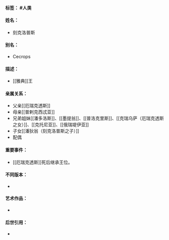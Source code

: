 #### 标签： #人类
#### 姓名：
- 刻克洛普斯
#### 别名：
- Cecrops
#### 描述：
- [[雅典]]王
#### 亲属关系：
- 父亲[[厄瑞克透斯]]
- 母亲[[普剌克西忒亚]]
- 兄弟姐妹[[潘多洛斯]]、[[墨提翁]]、[[普洛克里斯]]、[[克瑞乌萨（厄瑞克透斯之女）]]、[[克托尼亚]]、[[俄瑞堤伊亚]]
- 子女[[潘狄翁（刻克洛普斯之子）]]
- 配偶
#### 重要事件：
- [[厄瑞克透斯]]死后继承王位。
#### 不同版本：
- 
#### 艺术作品：
- 
#### 后世引用：
- 